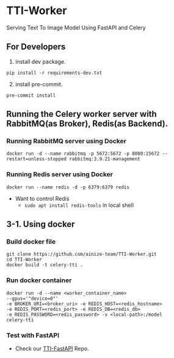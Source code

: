 # TTI-Worker

Serving Text To Image Model Using FastAPI and Celery

## For Developers

1. install dev package.

```shell
pip install -r requirements-dev.txt
```

2. install pre-commit.

```shell
pre-commit install
```

## Running the Celery worker server with RabbitMQ(as Broker), Redis(as Backend).
### Running RabbitMQ server using Docker
```shell
docker run -d --name rabbitmq -p 5672:5672 -p 8080:15672 --restart=unless-stopped rabbitmq:3.9.21-management
```

### Running Redis server using Docker
```
docker run --name redis -d -p 6379:6379 redis
```
- Want to control Redis
  - `sudo apt install redis-tools` in local shell


## 3-1. Using docker
### Build docker file
```
git clone https://github.com/ainize-team/TTI-Worker.git
cd TTI-Worker
docker build -t celery-tti .
```

### Run docker container
```
docker run -d --name <worker_container_name>
--gpus='"device=0"'
-e BROKER_URI=<broker_uri> -e REDIS_HOST=<redis_hostname> 
-e REDIS_PORT=<redis_port> -e REDIS_DB=<redis_db> 
-e REDIS_PASSWORD=<redis_password> -v <local-path>:/model 
celery-tti
```

### Test with FastAPI
- Check our [TTI-FastAPI](https://github.com/ainize-team/TTI-FastAPI) Repo.
